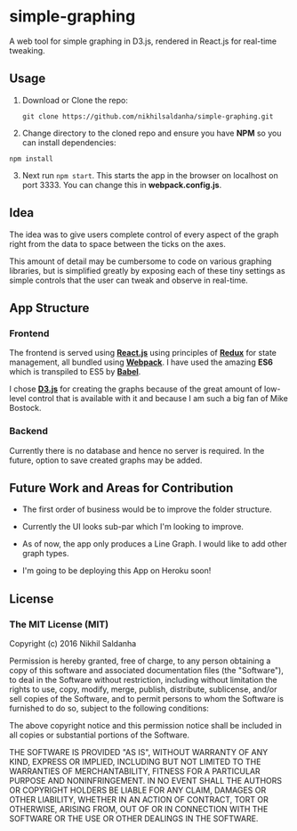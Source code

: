 # simple-graphing

A web tool for simple graphing in D3.js, rendered in React.js for real-time tweaking.

## Usage

1. Download or Clone the repo:

   `git clone https://github.com/nikhilsaldanha/simple-graphing.git`

2. Change directory to the cloned repo and ensure you have **NPM** so you can install dependencies:

  `npm install`

3. Next run `npm start`. This starts the app in the browser on localhost on port 3333. You can change this in **webpack.config.js**.

## Idea

The idea was to give users complete control of every aspect of the graph right from the data to space between the ticks on the axes.

This amount of detail may be cumbersome to code on various graphing libraries, but is simplified greatly by exposing each of these tiny settings as simple controls that the user can tweak and observe in real-time.

## App Structure

### Frontend
The frontend is served using [**React.js**](https://facebook.github.io/react/) using principles of [**Redux**](http://redux.js.org/) for state management, all bundled using [**Webpack**](https://webpack.github.io/).
I have used the amazing **ES6** which is transpiled to ES5 by [**Babel**](https://babeljs.io/).

I chose [**D3.js**](https://d3js.org/) for creating the graphs because of the great amount of low-level control that is available with it and because I am such a big fan of Mike Bostock.

### **Backend**
Currently there is no database and hence no server is required. In the future, option to save created graphs may be added.


## **Future Work and Areas for Contribution**

* The first order of business would be to improve the folder structure.

* Currently the UI looks sub-par which I'm looking to improve.

* As of now, the app only produces a Line Graph. I would like to add other graph types.

* I'm going to be deploying this App on Heroku soon!

## **License**

### The MIT License (MIT)

Copyright (c) 2016 Nikhil Saldanha

Permission is hereby granted, free of charge, to any person obtaining a copy
of this software and associated documentation files (the "Software"), to deal
in the Software without restriction, including without limitation the rights
to use, copy, modify, merge, publish, distribute, sublicense, and/or sell
copies of the Software, and to permit persons to whom the Software is
furnished to do so, subject to the following conditions:

The above copyright notice and this permission notice shall be included in all
copies or substantial portions of the Software.

THE SOFTWARE IS PROVIDED "AS IS", WITHOUT WARRANTY OF ANY KIND, EXPRESS OR
IMPLIED, INCLUDING BUT NOT LIMITED TO THE WARRANTIES OF MERCHANTABILITY,
FITNESS FOR A PARTICULAR PURPOSE AND NONINFRINGEMENT. IN NO EVENT SHALL THE
AUTHORS OR COPYRIGHT HOLDERS BE LIABLE FOR ANY CLAIM, DAMAGES OR OTHER
LIABILITY, WHETHER IN AN ACTION OF CONTRACT, TORT OR OTHERWISE, ARISING FROM,
OUT OF OR IN CONNECTION WITH THE SOFTWARE OR THE USE OR OTHER DEALINGS IN THE
SOFTWARE.
